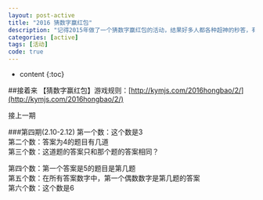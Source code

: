 ```yaml
---
layout: post-active
title: "2016 猜数字赢红包"
description: "记得2015年做了一个猜数字赢红包的活动，结果好多人都各种超神的秒答，有一次还找出了题目的一个 BUG 。就是每三天一轮，根据每天的提示猜出数字是什么，然后最快的三个人就有现金红包拿，然后一下子好多人都参与进来了。这么好的一个活动，今年当然要继续。    "
categories: [active]
tags: [活动]
code: true
---
```

* content
{:toc}

##接着来
【猜数字赢红包】游戏规则：[http://kymjs.com/2016hongbao/2/](http://kymjs.com/2016hongbao/2/)

接上一期  

###第四期(2.10-2.12)
第一个数：这个数是3  
第二个数：答案为4的题目有几道  
第三个数：这道题的答案只和那个题的答案相同？  

第四个数：第一个答案是5的题目是第几题  
第五个数：在所有答案数字中，第一个偶数数字是第几题的答案  
第六个数：这个数是6  

